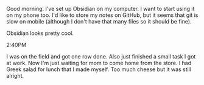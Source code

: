 Good morning. I've set up Obsidian on my computer. I want to start using it on my phone too. I'd like to store my notes on GitHub, but it seems that git is slow on mobile (although I don't have that many files so it should be fine).

Obsidian looks pretty cool.

2:40PM

I was on the field and got one row done. Also just finished a small task I got at work. Now I'm just waiting for mom to come home from the store. I had Greek salad for lunch that I made myself. Too much cheese but it was still alright.